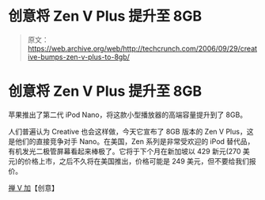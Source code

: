 # 创意将 Zen V Plus 提升至 8GB 

> 原文：<https://web.archive.org/web/http://techcrunch.com/2006/09/29/creative-bumps-zen-v-plus-to-8gb/>

# 创意将 Zen V Plus 提升至 8GB

苹果推出了第二代 iPod Nano，将这款小型播放器的高端容量提升到了 8GB。

人们普遍认为 Creative 也会这样做，今天它宣布了 8GB 版本的 Zen V Plus，这是他们的直接竞争对手 Nano。在美国，Zen 系列是非常受欢迎的 iPod 替代品，有机发光二极管屏幕看起来棒极了。它将于下个月在新加坡以 429 新元(270 美元)的价格上市，之后不久将在美国推出，价格可能是 249 美元，但不要给我们报价。

[禅 V 加](https://web.archive.org/web/20130627211026/http://creative.com/products/product.asp?category=213&subcategory=214&product=15306)【创意】